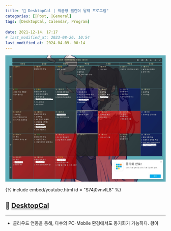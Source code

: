 ```yaml
---
title: "🥑 DesktopCal | 왁굳형 캘린더 달력 프로그램"
categories: [📀Post, 🥑General]
tags: [DesktopCal, Calendar, Program]

date: 2021-12-14. 17:17
# last_modified_at: 2023-08-26. 10:54
last_modified_at: 2024-04-09. 00:14
---
```


![바탕화면 달력 스크린샷 내꺼](/assets/img/2021/211214_0000.jpg)

{% include embed/youtube.html id = "S74j0vnvIL8" %}

## 📀 [DesktopCal](https://www.desktopcal.com/)

---

- 클라우드 연동을 통해, 다수의 PC-Mobile 환경에서도 동기화가 가능하다. 왕아
